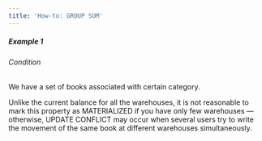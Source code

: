 ```yaml
---
title: 'How-to: GROUP SUM'
---
```


##### Example 1

###### Condition

We have a set of books associated with certain category.



  

Unlike the current balance for all the warehouses, it is not reasonable to mark this property as MATERIALIZED if you have only few warehouses — otherwise, UPDATE CONFLICT may occur when several users try to write the movement of the same book at different warehouses simultaneously.
